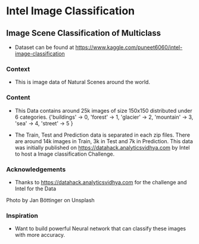 # Intel Image Classification
## Image Scene Classification of Multiclass

- Dataset can be found at https://www.kaggle.com/puneet6060/intel-image-classification

### Context
- This is image data of Natural Scenes around the world.

### Content
- This Data contains around 25k images of size 150x150 distributed under 6 categories.
{'buildings' -> 0,
'forest' -> 1,
'glacier' -> 2,
'mountain' -> 3,
'sea' -> 4,
'street' -> 5 }

- The Train, Test and Prediction data is separated in each zip files. There are around 14k images in Train, 3k in Test and 7k in Prediction.
This data was initially published on https://datahack.analyticsvidhya.com by Intel to host a Image classification Challenge.

### Acknowledgements
- Thanks to https://datahack.analyticsvidhya.com for the challenge and Intel for the Data

Photo by Jan Böttinger on Unsplash

### Inspiration
- Want to build powerful Neural network that can classify these images with more accuracy.
